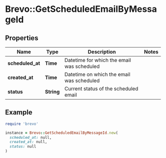 # Brevo::GetScheduledEmailByMessageId

## Properties

| Name | Type | Description | Notes |
| ---- | ---- | ----------- | ----- |
| **scheduled_at** | **Time** | Datetime for which the email was scheduled |  |
| **created_at** | **Time** | Datetime on which the email was scheduled |  |
| **status** | **String** | Current status of the scheduled email |  |

## Example

```ruby
require 'brevo'

instance = Brevo::GetScheduledEmailByMessageId.new(
  scheduled_at: null,
  created_at: null,
  status: null
)
```

